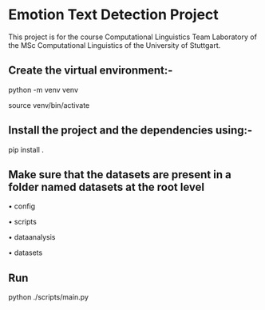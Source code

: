 # Emotion Text Detection Project

This project is for the course Computational Linguistics Team Laboratory of the MSc Computational Linguistics of the University of Stuttgart.


## Create the virtual environment:-

python -m venv venv

source venv/bin/activate


## Install the project and the dependencies using:- 

pip install .


## Make sure that the datasets are present in a folder named datasets at the root level

• config

• scripts

• dataanalysis

• datasets


## Run

python ./scripts/main.py
